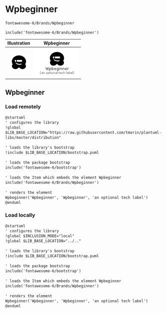 # Wpbeginner


```text
fontawesome-6/Brands/Wpbeginner
```

```text
include('fontawesome-6/Brands/Wpbeginner')
```



| Illustration | Wpbeginner |
| :---: | :---: |
| ![illustration for Illustration](../../fontawesome-6/Brands/Wpbeginner.png) | ![illustration for Wpbeginner](../../fontawesome-6/Brands/Wpbeginner.Local.png) |




## Wpbeginner

### Load remotely
```plantuml
@startuml
' configures the library
!global $LIB_BASE_LOCATION="https://raw.githubusercontent.com/tmorin/plantuml-libs/master/distribution"

' loads the library's bootstrap
!include $LIB_BASE_LOCATION/bootstrap.puml

' loads the package bootstrap
include('fontawesome-6/bootstrap')

' loads the Item which embeds the element Wpbeginner
include('fontawesome-6/Brands/Wpbeginner')

' renders the element
Wpbeginner('Wpbeginner', 'Wpbeginner', 'an optional tech label')
@enduml
```

### Load locally
```plantuml
@startuml
' configures the library
!global $INCLUSION_MODE="local"
!global $LIB_BASE_LOCATION="../.."

' loads the library's bootstrap
!include $LIB_BASE_LOCATION/bootstrap.puml

' loads the package bootstrap
include('fontawesome-6/bootstrap')

' loads the Item which embeds the element Wpbeginner
include('fontawesome-6/Brands/Wpbeginner')

' renders the element
Wpbeginner('Wpbeginner', 'Wpbeginner', 'an optional tech label')
@enduml
```

